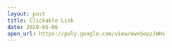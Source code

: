 ```yaml
---
layout: post
title: Clickable Link
date: 2020-05-06
open_url: https://poly.google.com/view/ewxSopzJWHx
---
```

